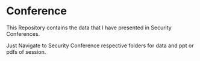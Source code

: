 # Conference
This Repository contains the data that I have presented in Security Conferences.

Just Navigate to Security Conference respective folders for data and ppt or pdfs of session.
